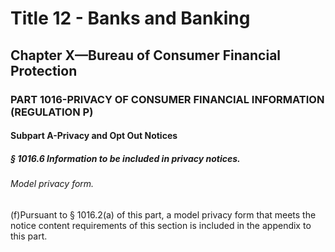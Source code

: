 
# Title 12 - Banks and Banking
## Chapter X—Bureau of Consumer Financial Protection
### PART 1016-PRIVACY OF CONSUMER FINANCIAL INFORMATION (REGULATION P)
#### Subpart A-Privacy and Opt Out Notices
##### § 1016.6 Information to be included in privacy notices.
###### Model privacy form.

(f)Pursuant to § 1016.2(a) of this part, a model privacy form that meets the notice content requirements of this section is included in the appendix to this part.
